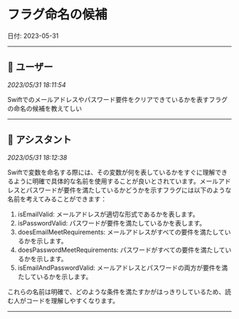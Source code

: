 # フラグ命名の候補

日付: 2023-05-31

---

## 👤 ユーザー
*2023/05/31 18:11:54*

Swiftでのメールアドレスやパスワード要件をクリアできているかを表すフラグの命名の候補を教えてしい

---

## 🤖 アシスタント
*2023/05/31 18:12:38*

Swiftで変数を命名する際には、その変数が何を表しているかをすぐに理解できるように明確で具体的な名前を使用することが良いとされています。メールアドレスとパスワードが要件を満たしているかどうかを示すフラグには以下のような名前を考えてみることができます：

1. isEmailValid: メールアドレスが適切な形式であるかを表します。
2. isPasswordValid: パスワードが要件を満たしているかを表します。
3. doesEmailMeetRequirements: メールアドレスがすべての要件を満たしているかを示します。
4. doesPasswordMeetRequirements: パスワードがすべての要件を満たしているかを示します。
5. isEmailAndPasswordValid: メールアドレスとパスワードの両方が要件を満たしているかを示します。

これらの名前は明確で、どのような条件を満たすかがはっきりしているため、読む人がコードを理解しやすくなります。

---
